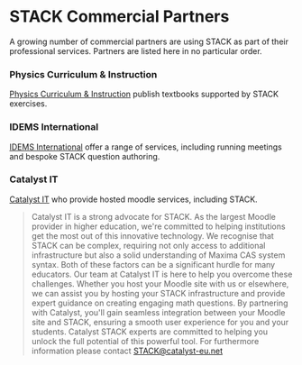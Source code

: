 # STACK Commercial Partners

A growing number of commercial partners are using STACK as part of their professional services.  Partners are listed here in no particular order.

### Physics Curriculum & Instruction

[Physics Curriculum & Instruction](../CaseStudies/2019PhysicsCurriculum/) publish textbooks supported by STACK exercises.

### IDEMS International

[IDEMS International](https://www.idems.international/) offer a range of services, including running meetings and bespoke STACK question authoring.

### Catalyst IT

[Catalyst IT](www.catalyst-eu.net) who provide hosted moodle services, including STACK.

> Catalyst IT is a strong advocate for STACK. As the largest Moodle provider in higher education, we're committed to helping institutions get the most out of this innovative technology. We recognise that STACK can be complex, requiring not only access to additional infrastructure but also a solid understanding of Maxima CAS system syntax. Both of these factors can be a significant hurdle for many educators. Our team at Catalyst IT is here to help you overcome these challenges. Whether you host your Moodle site with us or elsewhere, we can assist you by hosting your STACK infrastructure and provide  expert guidance on creating engaging math questions. 
> By partnering with Catalyst, you'll gain seamless integration between your Moodle site and STACK, ensuring a smooth user experience for you and your students. Catalyst STACK experts are committed to helping you unlock the full potential of this powerful tool. For furthermore information please contact [STACK@catalyst-eu.net](mailto:STACK@catalyst-eu.net)

